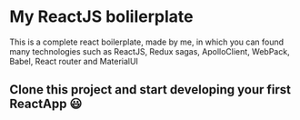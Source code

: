 # My ReactJS bolilerplate

This is a complete react boilerplate, made by me, in which you can found many technologies such as ReactJS, Redux sagas, ApolloClient, WebPack, Babel, React router and  MaterialUI 

## Clone this project and start developing your first ReactApp 😃 
